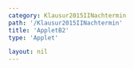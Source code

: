 ```yaml
---
category: Klausur2015IINachtermin
path: '/Klausur2015IINachtermin'
title: 'AppletB2'
type: 'Applet'

layout: nil
---
```

<link type="text/css" href="https://cdnjs.cloudflare.com/ajax/libs/jsxgraph/0.99.6/jsxgraph.css"><link rel="stylesheet" type="text/css" href="//cdnjs.cloudflare.com/ajax/libs/jsxgraph/0.99.7/jsxgraph.css" />
<div id="50152" class="jxgbox" style="width:500px; height:500px">
<script type="text/javascript">
    (function() {
	var board = JXG.JSXGraph.initBoard('50152', {
                boundingbox: [-8,15,14,-7],
                axis: false
                
            });
 
var D = board.create('point', [1.41,1.41], {fixed:true, name:'D', color:'green', label:{fontsize:16, position:'bot'}, size:2});

var B = board.create('point', [-1.41,-1.41], {fixed:true, name:'B', color:'green', label:{fontsize:16, position:'bot'}, size:2});

var BD = board.create('line', [B, D], {straightFirst:false, straightLast:false});

var M = board.create('point', [0, 0], {fixed:true, name:'M', color:'green', label:{fontsize:16, position:'bot'}, size:2});

var A = board.create('point', [-3, 0], {fixed:true, name:'A', color:'green', label:{fontsize:16, position:'bot'}, size:2});

var C = board.create('point', [7, 0], {fixed:true, name:'C', color:'green',label:{fontsize:16, position:'bot'}, size:2});

var S = board.create('point', [0, 9], {fixed:true, name:'S', color:'green', label:{fontsize:16, position:'bot'}, size:2});

var SC = board.create('line', [S, C], {straightFirst:false, straightLast:false});

var SM = board.create('line', [S, M], {straightFirst:false, straightLast:false});

var SB = board.create('line', [S, B], {straightFirst:false, straightLast:false});

var SA = board.create('line', [S, A], {straightFirst:false, straightLast:false});

var SD = board.create('line', [S, D], {straightFirst:false, straightLast:false});

var AD = board.create('line', [A, D], {straightFirst:false, straightLast:false});

var CD = board.create('line', [C, D], {straightFirst:false, straightLast:false});

var CB = board.create('line', [C, B], {straightFirst:false, straightLast:false});

var AB = board.create('line', [A, B], {straightFirst:false, straightLast:false});

var AC = board.create('line', [A, C], {straightFirst:false, straightLast:false});

var Pp = board.create('point', [S.X()+4,S.Y()], {visible:false});

var Pc = board.create('circle', [S, Pp], {visible:false});

var P = board.create('intersection', [Pc, SA], {name:'P', label:{fontsize:16, position:'bot'}, size:2});

var Q = board.create('glider', [SC], {name:'Q', color:'orange', label:{fontsize:16, position:'bot'}, size:2});

var PQ = board.create('line', [P, Q], {straightFirst:false, straightLast:false, color:'orange'});

var AQ = board.create('line', [A, Q], {straightFirst:false, straightLast:false, color:'orange'});

var BQ = board.create('line', [B, Q], {straightFirst:false, straightLast:false, color:'orange'});

var DQ = board.create('line', [D, Q], {straightFirst:false, straightLast:false, color:'orange'});

var CQ = board.create('line', [C, Q], {straightFirst:false, straightLast:false, color:'orange'});

var F = board.create('point', [function(){return Q.X()}, 0], {color:'green', label:{fontsize:16, position:'bot'}, size:2});

var x = function(){return Math.sqrt((S.X()-Q.X())*(S.X()-Q.X())+(S.Y()-Q.Y())*(S.Y()-Q.Y()))};

var FQ = board.create('line', [F, Q], {straightFirst:false, straightLast:false, color:'orange'});
board.create('text', [6,12,function(){return '|<span style="border-top:1px solid">SQ</span>| = '+Math.round(100*Math.sqrt((S.X()-Q.X())*(S.X()-Q.X())+(S.Y()-Q.Y())*(S.Y()-Q.Y())))/100+' cm²'}], {fontsize: 18, fixed:true});
board.create('text', [-5,-3,'M II 2015 NT B 2'], {fontsize: 18, fixed:true});
board.create('text', [6,10.5,function(){return 'V(x) = '+Math.round(100*(120-10.53*x))/100+' cm³'}], {fontsize: 18, fixed:true});
 })(); </script>
  </div>
